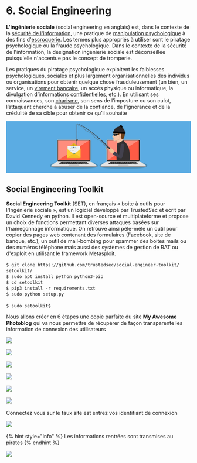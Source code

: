 # 6. Social Engineering

**L'ingénierie sociale** \(social engineering en anglais\) est, dans le contexte de la [sécurité de l'information](https://fr.wikipedia.org/wiki/S%C3%A9curit%C3%A9_de_l%27information), une pratique de [manipulation psychologique](https://fr.wikipedia.org/wiki/Manipulation_mentale) à des fins d'[escroquerie](https://fr.wikipedia.org/wiki/Escroquerie). Les termes plus appropriés à utiliser sont le piratage psychologique ou la fraude psychologique. Dans le contexte de la sécurité de l'information, la désignation ingénierie sociale est déconseillée puisqu'elle n'accentue pas le concept de tromperie.

Les pratiques du piratage psychologique exploitent les faiblesses psychologiques, sociales et plus largement organisationnelles des individus ou organisations pour obtenir quelque chose frauduleusement \(un bien, un service, un [virement bancaire](https://fr.wikipedia.org/wiki/Virement_bancaire), un accès physique ou informatique, la divulgation d’informations [confidentielles](https://fr.wikipedia.org/wiki/Confidentialit%C3%A9), etc.\). En utilisant ses connaissances, son [charisme](https://fr.wikipedia.org/wiki/Charisme_%28psychologie%29), son sens de l’imposture ou son culot, l’attaquant cherche à abuser de la confiance, de l’ignorance et de la crédulité de sa cible pour obtenir ce qu’il souhaite

![](../../../.gitbook/assets/image%20%2825%29.png)

## **Social Engineering Toolkit**

**Social Engineering Toolkit** \(SET\), en français « boite à outils pour l'Ingénierie sociale », est un logiciel développé par TrustedSec et écrit par David Kennedy en python. Il est open-source et multiplateforme et propose un choix de fonctions permettant diverses attaques basées sur l'hameçonnage informatique. On retrouve ainsi pêle-mêle un outil pour copier des pages web contenant des formulaires \(Facebook, site de banque, etc.\), un outil de mail-bombing pour spammer des boites mails ou des numéros téléphone mais aussi des systèmes de gestion de RAT ou d'exploit en utilisant le framework Metasploit.

```text
$ git clone https://github.com/trustedsec/social-engineer-toolkit/ setoolkit/
$ sudo apt install python python3-pip
$ cd setoolkit
$ pip3 install -r requirements.txt
$ sudo python setup.py

$ sudo setoolkit$
```

Nous allons créer en 6 étapes une copie parfaite du site **My Awesome Photoblog** qui va nous permettre de récupérer de façon transparente les information de connexion des utilisateurs

![](https://lh3.googleusercontent.com/ehcZhOo24ih7YnEsyI0MfeOZGQVmz6uJ1MyOMVxpvxyAp2tR5TkX5fAlRyVJ6-pecpCwiTEC8wtL7JHJXuatshnoTZcPvy440g_FBKREMmHVKU3XJHEDc9iu7G_OThCjB52aGhJJ)

![](https://lh4.googleusercontent.com/953NuJeEXYOj3g6tGyR4Vx3qyFJP5D6m7GAEBF18Mi_cPdRtjFESxyDTRxNT5PzxoDS8lQbxRVhEDbqZUMKGQj5B_TZMJEyrHWHWIL85aFlIW9m9A8geYFF8aasRcj0dciabF-IN)

![](https://lh6.googleusercontent.com/2bpbVoadiq7qTeyge0PAkNh5btMLj_IMh01zbsduO0OMnJalM_ppG5-aqm3cvNJogoIwREj5qT2WNfzKZMfzFW2Sd-MwZgcRG9Nt6Z-fe7SfNmCslJq379Ke3xvjKMrOx8e167Sk)

![](https://lh4.googleusercontent.com/KpWnLraUSLRPmisAJX2U80RwIRufUd5eY28B3xqylF8HZ50FIR95d6WcqTVUbFoF786Qzag-j7yuPoHMaVm0F8GJGbbDthgS7b8MPsXKbhRbQlQrBlg2YJh1l-A56ocThDw0rBiO)

![](https://lh4.googleusercontent.com/3DLA4LN3oFgCPvCGCoW5BvV2ZGYDXJHklSx_pwxhEBxvdvBJd4L3Z_MDFeWN9-Y_heujahfwVeHdBAGj5g7I5lbzTW2Jik3yc-vZJsHH5Pp9VpxT7xL5EpllfzGE72Jc5Dgx0VBc)

![](https://lh5.googleusercontent.com/q5GtFiFGW1mrW0zcRQKcU_M4rswZVI2fg75mNx2GWtwTN7e8qJhIn2KLulZtHCtze7CeTWBb7zxLNdIsQFzVzgSeK2FCAIdVYvYH4_ZkqoOIsTvbKse_xSVAeB8Q_8J8MniqQp_y)

Connectez vous sur le faux site est entrez vos identifiant de connexion

![](https://lh5.googleusercontent.com/HqrqSPudTsPwmxLhUFmHILRvvcBcZT7aacn0iksE1jTiEKr9JqE1UW937H4B0LCVHMkjSjnxO0-WH7M-cazmgKYNyOzqfz2UftUwZfW5-U_cz2Efrs6AKkOGPY2e8oPl_BrBwFZ9)

{% hint style="info" %}
Les informations rentrées sont transmises au pirates
{% endhint %}

![](https://lh3.googleusercontent.com/7inY-JEmLaeoRMfca2on1Wcf1hgEKreNmwflUnzMJLWd1ZFMR98g5soJ53_aapXqLgb7t7L00KZahgAP2RtHK2eIL16pT3ApG9SfxVJBEy3Y-338cMqVMoEO7i0v7eF_ZLdtJ148)

